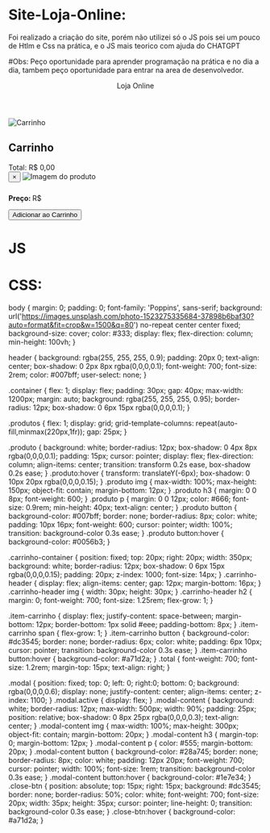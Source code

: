 # Site-Loja-Online:
Foi realizado a criação do site, porém não utilizei só o JS pois sei um pouco de Htlm e Css na prática, e o JS mais teorico com ajuda do CHATGPT

#Obs: Peço oportunidade para aprender programação na prática e no dia a dia, tambem peço oportunidade para entrar na area de desenvolvedor.




<!DOCTYPE html>
<html lang="pt-BR">
<head>
<meta charset="UTF-8" />
<meta name="viewport" content="width=device-width, initial-scale=1" />
<title>Loja Online</title>

<!-- Fonte Google Poppins -->
<link href="https://fonts.googleapis.com/css2?family=Poppins:wght@400;600&display=swap" rel="stylesheet" />
</head>
<body>

<header>Loja Online</header>

<div class="container">
  <div class="produtos" id="produtos"></div>
</div>
<div class="carrinho-container" id="carrinho-container">
  <div class="carrinho-header">
    <img src="https://cdn-icons-png.flaticon.com/512/1170/1170678.png" alt="Carrinho" />
    <h2>Carrinho</h2>
  </div>
  <div id="carrinho-itens"></div>
  <div class="total" id="carrinho-total">Total: R$ 0,00</div>
</div>

<div class="modal" id="modal">
  <div class="modal-content">
    <button class="close-btn" id="modal-close">&times;</button>
    <img id="modal-img" src="" alt="Imagem do produto" />
    <h3 id="modal-nome"></h3>
    <p id="modal-desc"></p>
    <p><strong>Preço: </strong>R$ <span id="modal-preco"></span></p>
    <button id="modal-adicionar">Adicionar ao Carrinho</button>
  </div>
</div>

# JS
<script>
  const produtos = [
    {
      id: 1,
      nome: "Tênis Esportivo",
      descricao: "Tênis confortável para corrida e atividades físicas.",
      preco: 150.99,
      imagem: "https://images.unsplash.com/photo-1528701800489-276a1b3f1e72?auto=format&fit=crop&w=400&q=80"
    },
    {
      id: 2,
      nome: "Relógio Digital",
      descricao: "Relógio resistente à água, com múltiplas funções.",
      preco: 299.50,
      imagem: "https://images.unsplash.com/photo-1519741492763-c9df6d96bc7c?auto=format&fit=crop&w=400&q=80"
    },
    {
      id: 3,
      nome: "Mochila Casual",
      descricao: "Mochila estilosa e prática para uso diário.",
      preco: 120.00,
      imagem: ""
    },
    {
      id: 4,
      nome: "Fones de Ouvido",
      descricao: "Fones com cancelamento de ruído e som de alta qualidade.",
      preco: 220.45,
      imagem: "https://images.unsplash.com/photo-1517263904808-5f16f9983d4f?auto=format&fit=crop&w=400&q=80"
    }
  ];

  const produtosEl = document.getElementById("produtos");
  const carrinhoItensEl = document.getElementById("carrinho-itens");
  const carrinhoTotalEl = document.getElementById("carrinho-total");
  const modal = document.getElementById("modal");
  const modalCloseBtn = document.getElementById("modal-close");
  const modalImg = document.getElementById("modal-img");
  const modalNome = document.getElementById("modal-nome");
  const modalDesc = document.getElementById("modal-desc");
  const modalPreco = document.getElementById("modal-preco");
  const modalAdicionar = document.getElementById("modal-adicionar");

  let carrinho = [];
  let produtoSelecionado = null;

  function renderizarProdutos() {
    produtosEl.innerHTML = "";
    produtos.forEach(prod => {
      const div = document.createElement("div");
      div.className = "produto";
      div.innerHTML = `
        <img src="${prod.imagem}" alt="${prod.nome}" />
        <h3>${prod.nome}</h3>
        <p>${prod.descricao.substring(0, 55)}...</p>
        <button>Ver detalhes</button>
      `;
      div.querySelector("button").addEventListener("click", () => abrirModal(prod));
      div.querySelector("img").addEventListener("click", () => abrirModal(prod));
      div.querySelector("h3").addEventListener("click", () => abrirModal(prod));
      produtosEl.appendChild(div);
    });
  }

  function abrirModal(prod) {
    produtoSelecionado = prod;
    modalImg.src = prod.imagem;
    modalNome.textContent = prod.nome;
    modalDesc.textContent = prod.descricao;
    modalPreco.textContent = prod.preco.toFixed(2);
    modal.classList.add("active");
  }

  modalCloseBtn.addEventListener("click", () => {
    modal.classList.remove("active");
    produtoSelecionado = null;
  });
  modal.addEventListener("click", e => {
    if(e.target === modal){
      modal.classList.remove("active");
      produtoSelecionado = null;
    }
  });

  modalAdicionar.addEventListener("click", () => {
    if(!produtoSelecionado) return;
    const item = carrinho.find(i => i.id === produtoSelecionado.id);
    if(item){
      item.quantidade++;
    } else {
      carrinho.push({...produtoSelecionado, quantidade: 1});
    }
    atualizarCarrinho();
    modal.classList.remove("active");
  });

  function atualizarCarrinho() {
    carrinhoItensEl.innerHTML = "";
    let total = 0;

    carrinho.forEach(item => {
      const div = document.createElement("div");
      div.className = "item-carrinho";
      div.innerHTML = `
        <span>${item.nome} x${item.quantidade} - R$ ${(item.preco * item.quantidade).toFixed(2)}</span>
        <button>&times;</button>
      `;
      div.querySelector("button").addEventListener("click", () => {
        removerDoCarrinho(item.id);
      });
      carrinhoItensEl.appendChild(div);
      total += item.preco * item.quantidade;
    });

    carrinhoTotalEl.textContent = `Total: R$ ${total.toFixed(2)}`;
  }

  function removerDoCarrinho(id) {
    carrinho = carrinho
      .map(item => item.id === id ? {...item, quantidade: item.quantidade - 1} : item)
      .filter(item => item.quantidade > 0);
    atualizarCarrinho();
  }

  renderizarProdutos();
  atualizarCarrinho();

</script>
</body>
</html>


# CSS:

body {
    margin: 0; padding: 0;
    font-family: 'Poppins', sans-serif;
    background: url('https://images.unsplash.com/photo-1523275335684-37898b6baf30?auto=format&fit=crop&w=1500&q=80') no-repeat center center fixed;
    background-size: cover;
    color: #333;
    display: flex;
    flex-direction: column;
    min-height: 100vh;
  }

  header {
    background: rgba(255, 255, 255, 0.9);
    padding: 20px 0;
    text-align: center;
    box-shadow: 0 2px 8px rgba(0,0,0,0.1);
    font-weight: 700;
    font-size: 2rem;
    color: #007bff;
    user-select: none;
  }

  .container {
    flex: 1;
    display: flex;
    padding: 30px;
    gap: 40px;
    max-width: 1200px;
    margin: auto;
    background: rgba(255, 255, 255, 0.95);
    border-radius: 12px;
    box-shadow: 0 6px 15px rgba(0,0,0,0.1);
  }
  
  .produtos {
    flex: 1;
    display: grid;
    grid-template-columns: repeat(auto-fill,minmax(220px,1fr));
    gap: 25px;
  }

  .produto {
    background: white;
    border-radius: 12px;
    box-shadow: 0 4px 8px rgba(0,0,0,0.1);
    padding: 15px;
    cursor: pointer;
    display: flex;
    flex-direction: column;
    align-items: center;
    transition: transform 0.2s ease, box-shadow 0.2s ease;
  }
  .produto:hover {
    transform: translateY(-6px);
    box-shadow: 0 10px 20px rgba(0,0,0,0.15);
  }
  .produto img {
    max-width: 100%;
    max-height: 150px;
    object-fit: contain;
    margin-bottom: 12px;
  }
  .produto h3 {
    margin: 0 0 8px;
    font-weight: 600;
  }
  .produto p {
    margin: 0 0 12px;
    color: #666;
    font-size: 0.9rem;
    min-height: 40px;
    text-align: center;
  }
  .produto button {
    background-color: #007bff;
    border: none;
    border-radius: 8px;
    color: white;
    padding: 10px 16px;
    font-weight: 600;
    cursor: pointer;
    width: 100%;
    transition: background-color 0.3s ease;
  }
  .produto button:hover {
    background-color: #0056b3;
  }

  .carrinho-container {
    position: fixed;
    top: 20px;
    right: 20px;
    width: 350px;
    background: white;
    border-radius: 12px;
    box-shadow: 0 6px 15px rgba(0,0,0,0.15);
    padding: 20px;
    z-index: 1000;
    font-size: 14px;
  }
  .carrinho-header {
    display: flex;
    align-items: center;
    gap: 12px;
    margin-bottom: 16px;
  }
  .carrinho-header img {
    width: 30px;
    height: 30px;
  }
  .carrinho-header h2 {
    margin: 0;
    font-weight: 700;
    font-size: 1.25rem;
    flex-grow: 1;
  }

  .item-carrinho {
    display: flex;
    justify-content: space-between;
    margin-bottom: 12px;
    border-bottom: 1px solid #eee;
    padding-bottom: 8px;
  }
  .item-carrinho span {
    flex-grow: 1;
  }
  .item-carrinho button {
    background-color: #dc3545;
    border: none;
    border-radius: 6px;
    color: white;
    padding: 6px 10px;
    cursor: pointer;
    transition: background-color 0.3s ease;
  }
  .item-carrinho button:hover {
    background-color: #a71d2a;
  }
  .total {
    font-weight: 700;
    font-size: 1.2rem;
    margin-top: 15px;
    text-align: right;
  }

  .modal {
    position: fixed;
    top: 0; left: 0; right:0; bottom: 0;
    background: rgba(0,0,0,0.6);
    display: none;
    justify-content: center;
    align-items: center;
    z-index: 1100;
  }
  .modal.active {
    display: flex;
  }
  .modal-content {
    background: white;
    border-radius: 12px;
    max-width: 500px;
    width: 90%;
    padding: 25px;
    position: relative;
    box-shadow: 0 8px 25px rgba(0,0,0,0.3);
    text-align: center;
  }
  .modal-content img {
    max-width: 100%;
    max-height: 300px;
    object-fit: contain;
    margin-bottom: 20px;
  }
  .modal-content h3 {
    margin-top: 0;
    margin-bottom: 12px;
  }
  .modal-content p {
    color: #555;
    margin-bottom: 20px;
  }
  .modal-content button {
    background-color: #28a745;
    border: none;
    border-radius: 8px;
    color: white;
    padding: 12px 20px;
    font-weight: 700;
    cursor: pointer;
    width: 100%;
    font-size: 1rem;
    transition: background-color 0.3s ease;
  }
  .modal-content button:hover {
    background-color: #1e7e34;
  }
  .close-btn {
    position: absolute;
    top: 15px;
    right: 15px;
    background: #dc3545;
    border: none;
    border-radius: 50%;
    color: white;
    font-weight: 700;
    font-size: 20px;
    width: 35px;
    height: 35px;
    cursor: pointer;
    line-height: 0;
    transition: background-color 0.3s ease;
  }
  .close-btn:hover {
    background-color: #a71d2a;
  }
